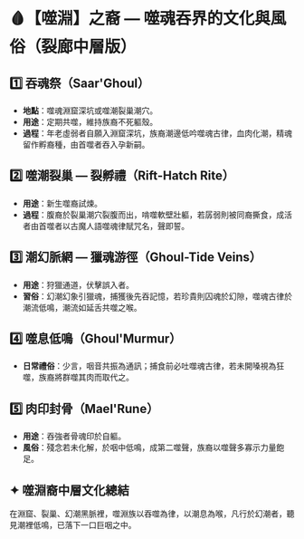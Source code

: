
# 🩸【噬淵】之裔 — 噬魂吞界的文化與風俗（裂廊中層版）

## 1️⃣ 吞魂祭（Saar'Ghoul）
- **地點**：噬魂淵窟深坑或噬潮裂巢潮穴。
- **用途**：定期共噬，維持族裔不死軀殼。
- **過程**：年老虛弱者自願入淵窟深坑，族裔潮邊低吟噬魂古律，血肉化潮，精魂留作孵裔種，由首噬者吞入孕新嗣。

## 2️⃣ 噬潮裂巢 — 裂孵禮（Rift-Hatch Rite）
- **用途**：新生噬裔試煉。
- **過程**：腹裔於裂巢潮穴裂腹而出，啃噬軟壁壯軀，若孱弱則被同裔撕食，成活者由首噬者以古魔人語噬魂律賦咒名，聲即誓。

## 3️⃣ 潮幻脈網 — 獵魂游徑（Ghoul-Tide Veins）
- **用途**：狩獵通道，伏擊誤入者。
- **習俗**：幻潮幻象引獵魂，捕獲後先吞記憶，若珍貴則囚魂於幻隙，噬魂古律於潮流低鳴，潮流如延舌共噬之喉。

## 4️⃣ 噬息低鳴（Ghoul'Murmur）
- **日常禮俗**：少言，咽音共振為通訊；捕食前必吐噬魂古律，若未開嗓視為狂噬，族裔將群噬其肉而取代之。

## 5️⃣ 肉印封骨（Mael'Rune）
- **用途**：吞強者骨魂印於自軀。
- **風俗**：殘念若未化解，於咽中低鳴，成第二噬聲，族裔以噬聲多寡示力量飽足。

## ✦ 噬淵裔中層文化總結
在淵窟、裂巢、幻潮黑脈裡，噬淵族以吞噬為律，以潮息為喉，凡行於幻潮者，聽見潮裡低鳴，已落下一口巨咽之中。
